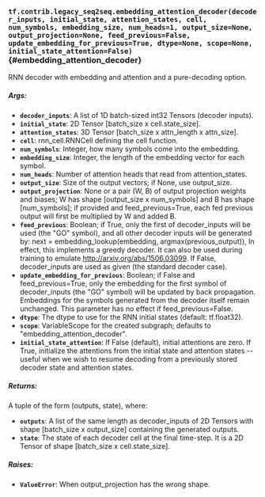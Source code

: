 ### `tf.contrib.legacy_seq2seq.embedding_attention_decoder(decoder_inputs, initial_state, attention_states, cell, num_symbols, embedding_size, num_heads=1, output_size=None, output_projection=None, feed_previous=False, update_embedding_for_previous=True, dtype=None, scope=None, initial_state_attention=False)` {#embedding_attention_decoder}

RNN decoder with embedding and attention and a pure-decoding option.

##### Args:


*  <b>`decoder_inputs`</b>: A list of 1D batch-sized int32 Tensors (decoder inputs).
*  <b>`initial_state`</b>: 2D Tensor [batch_size x cell.state_size].
*  <b>`attention_states`</b>: 3D Tensor [batch_size x attn_length x attn_size].
*  <b>`cell`</b>: rnn_cell.RNNCell defining the cell function.
*  <b>`num_symbols`</b>: Integer, how many symbols come into the embedding.
*  <b>`embedding_size`</b>: Integer, the length of the embedding vector for each symbol.
*  <b>`num_heads`</b>: Number of attention heads that read from attention_states.
*  <b>`output_size`</b>: Size of the output vectors; if None, use output_size.
*  <b>`output_projection`</b>: None or a pair (W, B) of output projection weights and
    biases; W has shape [output_size x num_symbols] and B has shape
    [num_symbols]; if provided and feed_previous=True, each fed previous
    output will first be multiplied by W and added B.
*  <b>`feed_previous`</b>: Boolean; if True, only the first of decoder_inputs will be
    used (the "GO" symbol), and all other decoder inputs will be generated by:
      next = embedding_lookup(embedding, argmax(previous_output)),
    In effect, this implements a greedy decoder. It can also be used
    during training to emulate http://arxiv.org/abs/1506.03099.
    If False, decoder_inputs are used as given (the standard decoder case).
*  <b>`update_embedding_for_previous`</b>: Boolean; if False and feed_previous=True,
    only the embedding for the first symbol of decoder_inputs (the "GO"
    symbol) will be updated by back propagation. Embeddings for the symbols
    generated from the decoder itself remain unchanged. This parameter has
    no effect if feed_previous=False.
*  <b>`dtype`</b>: The dtype to use for the RNN initial states (default: tf.float32).
*  <b>`scope`</b>: VariableScope for the created subgraph; defaults to
    "embedding_attention_decoder".
*  <b>`initial_state_attention`</b>: If False (default), initial attentions are zero.
    If True, initialize the attentions from the initial state and attention
    states -- useful when we wish to resume decoding from a previously
    stored decoder state and attention states.

##### Returns:

  A tuple of the form (outputs, state), where:

*  <b>`outputs`</b>: A list of the same length as decoder_inputs of 2D Tensors with
      shape [batch_size x output_size] containing the generated outputs.
*  <b>`state`</b>: The state of each decoder cell at the final time-step.
      It is a 2D Tensor of shape [batch_size x cell.state_size].

##### Raises:


*  <b>`ValueError`</b>: When output_projection has the wrong shape.

